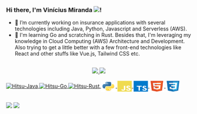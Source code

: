 ### Hi there, I'm Vinícius Miranda <img src="https://media.giphy.com/media/hvRJCLFzcasrR4ia7z/giphy.gif" width="30px">!

- 🔭 I’m currently working on insurance applications with several technologies including Java, Python, Javascript and Serverless (AWS). 
- 🌱 I'm learning Go and scratching in Rust. Besides that, I'm leveraging my knowledge in Cloud Computing (AWS) Architecture and Development. Also trying to get a little better with a few front-end technologies like React and other stuffs like Vue.js, Tailwind CSS etc.

##
<div align="center">
  <a href="https://github.com/hitsumaru">
  <img height="180em" src="https://github-readme-stats.vercel.app/api?username=hitsumaru&show_icons=true&theme=tokyonight&include_all_commits=true&count_private=true"/>
  <img height="180em" src="https://github-readme-stats.vercel.app/api/top-langs/?username=hitsumaru&layout=compact&langs_count=7&theme=tokyonight"/>
</div>

<div style="display: inline_block"><br>
  <img align="center" alt="Hitsu-Java" height="30" width="40" src="https://cdn.jsdelivr.net/gh/devicons/devicon/icons/java/java-original-wordmark.svg" />
  <img align="center" alt="Hitsu-Go" height="30" width="40" src="https://cdn.jsdelivr.net/gh/devicons/devicon/icons/go/go-original.svg" />
  <img align="center" alt="Hitsu-Rust" height="30" width="40" src="https://cdn.jsdelivr.net/gh/devicons/devicon/icons/rust/rust-plain.svg">
  <img align="center" alt="Hitsu-Python" height="30" width="40" src="https://raw.githubusercontent.com/devicons/devicon/master/icons/python/python-original.svg">
  <img align="center" alt="Hitsu-Js" height="30" width="40" src="https://raw.githubusercontent.com/devicons/devicon/master/icons/javascript/javascript-plain.svg">
  <img align="center" alt="Hitsu-Ts" height="30" width="40" src="https://raw.githubusercontent.com/devicons/devicon/master/icons/typescript/typescript-plain.svg">
  <img align="center" alt="Hitsu-HTML" height="30" width="40" src="https://raw.githubusercontent.com/devicons/devicon/master/icons/html5/html5-original.svg">
  <img align="center" alt="Hitsu-CSS" height="30" width="40" src="https://raw.githubusercontent.com/devicons/devicon/master/icons/css3/css3-original.svg">   
</div>
  
##
  <div> 
  <a href="https://discordapp.com/users/_M1R4#4731" target="_blank"><img src="https://img.shields.io/badge/Discord-7289DA?style=for-the-badge&logo=discord&logoColor=white" target="_blank"></a>    
 	<a href="https://www.linkedin.com/in/viniciusmirandasilva" target="_blank"><img src="https://img.shields.io/badge/-LinkedIn-%230077B5?style=for-the-badge&logo=linkedin&logoColor=white" target="_blank"></a>
</div>
